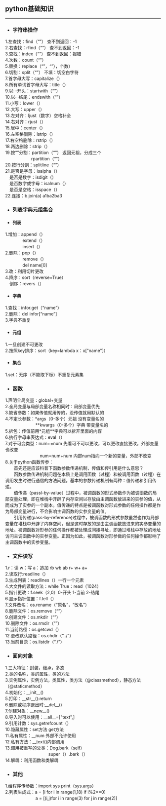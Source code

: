 ## python基础知识
**************
- ### 字符串操作
1.左查找：find（“”）   查不到返回：-1<br>
2.右查找：rfind（“”）  查不到返回：-1<br>
3.查找：index（“”）    查不到返回：报错<br>
4.次数：count（“”）<br>
5.替换：replace（“”，“”），个数）<br>
6.切割：split（“”） 不填：切空白字符<br>
7.首字母大写：capitalize（）<br>
8.所有单词首字母大写：title（）<br>
9.以···开头：startwith（“”）<br>
10.以···结尾：endswith（“”）<br>
11.小写：lower（）<br>
12.大写：upper（）<br>
13.左对齐：ljust（数字）空格补全<br>
14.右对齐：rjust（）<br>
15.居中：center（）<br>
16.左空格删除：lstrip（）<br>
17.右空格删除：rstrip（）<br>
18.两边删除：strip（）<br>
19.按“”分割：partition（“”） 返回元祖，分成三个<br>
　　　　　　rpartition（“”）<br>
20.按行分割：splitline（“”）<br>
21.是否是字母：isalpha（）<br>
　是否是数字：isdigit（）<br>
　是否数字或字母：isalnum（）<br>
　是否是空格：isspace（）<br> 
22.连接：b.join(a) a1ba2ba3<br>
- ### 列表字典元组集合
- #### 列表
1.增加：append（）<br>
　　　　extend（）<br>
　　　　insert（）<br>
2.删除：pop（）<br>
　　　　remove（）<br>
　　　　del name[0]<br>
3.改：利用切片更改<br>
4.降序：sort（reverse=True）<br>
　倒序：revers（）<br>
- #### 字典
1.查找：infor.get（“name”）<br>
2.删除：del infor[“name”]<br>
3.字典不重复<br>
- #### 元组
1.一旦创建不可更改<br>
2.按照key排序：sort（key=lambda x：x["name"]）<br>
- #### 集合
1.set：无序（不能取下标）不重复元素集<br>
- ### 函数
1.声明全局变量：global+变量<br>
2.全局变量与局部变量名称相同时：局部变量优先<br>
3.缺省参数：如果传值就用传的，没传值就用默认的<br>
4.不定长参数：\*args（0-多个）元祖 没有变量名的<br>
　　　　　　　\**kwargs（0-多个）字典 带变量名的<br>
5.拆包：传值前用\*元组\**字典可以拆开里面的内容<br>
6.执行字母串表达式：eval（）<br>
7.对于可变类型：num+=num 先看可不可以更改，可以更改直接更改，外部变量也改变<br>
　　　　　　　　num=num+num 内部num指向一个新的变量，外部不改变<br>
8.关于python函数传参：<br>
　　首先还是应该科普下函数参数传递机制，传值和传引用是什么意思？<br>
　　函数参数传递机制问题在本质上是调用函数（过程）和被调用函数（过程）在调用发生时进行通信的方法问题。基本的参数传递机制有两种：值传递和引用传递。<br>
　　值传递（passl-by-value）过程中，被调函数的形式参数作为被调函数的局部变量处理，即在堆栈中开辟了内存空间以存放由主调函数放进来的实参的值，从而成为了实参的一个副本。值传递的特点是被调函数对形式参数的任何操作都是作为局部变量进行，不会影响主调函数的实参变量的值。<br>
　　引用传递(pass-by-reference)过程中，被调函数的形式参数虽然也作为局部变量在堆栈中开辟了内存空间，但是这时存放的是由主调函数放进来的实参变量的地址。被调函数对形参的任何操作都被处理成间接寻址，即通过堆栈中存放的地址访问主调函数中的实参变量。正因为如此，被调函数对形参做的任何操作都影响了主调函数中的实参变量。<br>
- ### 文件读写
1.r：读 w：写 a：追加 rb wb ab r+ w+ a+ <br>
2.读取行:readline（）<br>
3.生成列表：readlines（）一行一个元素<br>
4.大文件的读取方法：while True：read（1024）<br>
5.指针更改：f.seek（2,0）0-开头 1-当前 2-结尾<br>
6.显示指针位置：f.tell（）<br>
7.文件改名：os.rename（“原名”，“改名”）<br>
8.删除文件：os.remove（“”）<br>
9.创建文件：os.mkdir（“”）<br>
10.删除文件：os.rmdir（“”）<br>
11.当前路径：os.getcwd（）<br>
12.更改默认路径：os.chdir（“../”）<br>
13.当前目录：os.listdir（“./”）<br>
- ### 面向对象
1.三大特征：封装，继承，多态<br>
2.类的名称，类的属性，类的方法<br>
3.实例属性，实例方法，类属性，类方法（@classmethod），静态方法（@staticmethod）<br>
4.初始化：\_\_init\_\_()<br>
5.打印：\_\_str\_\_():return <br>
6.删除或程序退出时:\_\_del\_\_()<br>
7.创建对象：\_\_new\_\_()<br>
8.导入时可以使用：\_\_all\_\_=["text",]<br>
9.引用计数：sys.getrefcount（）<br>
10.隐藏属性：set方法 get方法<br>
11.私有属性：\_\_num 外部不允许使用<br>
12.私有方法：\_\_text()内部调用<br>
13.调用被重写的父类：Dog.bark（self）<br>
　　　　　　　　　　super（）.bark（）<br>
14.解耦：利用函数和类解耦<br>
- ### 其他
1.给程序传参数：import sys  print（sys.args）<br>
2.列表生成式：a = [i for i in range(1,18) if i%2==0]<br>
　　　　　　　a = [(i,j)for i in range(3) for j in range(2)]<br>


